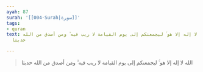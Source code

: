 ```yaml
---
ayah: 87
surah: '[[004-Surah|سورة]]'
tags:
- quran
text: الله لا إله إلا هو ۚ ليجمعنكم إلى يوم القيامة لا ريب فيه ۗ ومن أصدق من الله
  حديثا

---
```

> الله لا إله إلا هو ۚ ليجمعنكم إلى يوم القيامة لا ريب فيه ۗ ومن أصدق من الله حديثا
